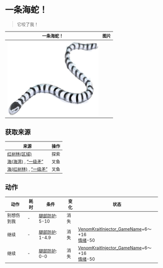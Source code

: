 # 一条海蛇！  
> 它咬了我！  
  
  一条海蛇！  |   图片   
 ----  |  ----:   
   |  <img decoding="async" src="Sprite/SeaKrait.png" href="a.md" style="max-width:300px;max-height:300px;">   
  
## 获取来源  
来源  |  操作  
----  |  ----  
[红树林(区域)](Mangroves.md)  |  探索  
[海(海湾)](Sea_Bay.md) , [“一级矛”](tag_Spear.md)  |  叉鱼  
[海(红树林)](Sea_Mangroves.md) , [“一级矛”](tag_Spear.md)  |  叉鱼  
## 动作  
动作  |  耗时  |  条件  |  变化  |  状态  
----  |  ----  |  ----  |  ----  |  ----  
别想伤到我<br>  |  -  |  [腿部防护](LegProtection.md): 5-10  |  消失  |    
继续<br>  |  -  |  [腿部防护](LegProtection.md): 1-4.9  |  消失  |  [VenomKraitInjector_GameName](VenomKraitInjector.md)+6～+16<br>[情绪](Morale.md)-50  
继续<br>  |  -  |  [腿部防护](LegProtection.md): 0-0  |  消失  |  [VenomKraitInjector_GameName](VenomKraitInjector.md)+6～+16<br>[情绪](Morale.md)-50  
